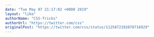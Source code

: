 ```yaml
---
date: "Tue May 07 21:17:02 +0000 2019"
layout: "like"
authorName: "CSS-Tricks"
authorUrl: "https://twitter.com/css"
originalPost: "https://twitter.com/css/status/1125872192078716929"
---
```

